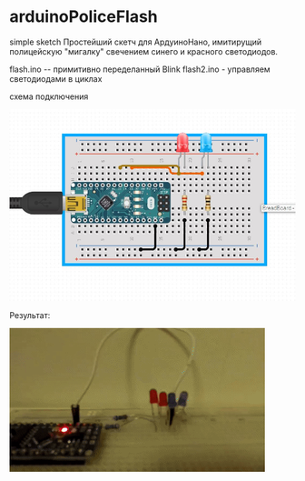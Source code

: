 # arduinoPoliceFlash
simple sketch
Простейший скетч для АрдуиноНано, имитирущий полицейскую "мигалку" свечением синего и красного светодиодов. 

flash.ino  -- примитивно переделанный Blink
flash2.ino  - управляем светодиодами в циклах

схема подключения

![demo](https://github.com/Kuldyaev/arduinoPoliceFlash/blob/main/img/arduinoPlan.JPG)

Результат:



![demo](https://github.com/Kuldyaev/arduinoPoliceFlash/blob/main/img/flesh.gif)
